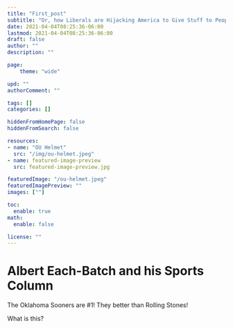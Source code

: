 ```yaml
---
title: "First_post"
subtitle: "Or, how Liberals are Hijacking America to Give Stuff to People You Hate!"
date: 2021-04-04T08:25:36-06:00
lastmod: 2021-04-04T08:25:36-06:00
draft: false
author: ""
description: ""

page:
    theme: "wide"

upd: ""
authorComment: ""

tags: []
categories: []

hiddenFromHomePage: false
hiddenFromSearch: false

resources:
- name: "OU Helmet"
  src: "/img/ou-helmet.jpeg"
- name: featured-image-preview
  src: featured-image-preview.jpg

featuredImage: "/ou-helmet.jpeg"
featuredImagePreview: ""
images: [""]

toc:
  enable: true
math:
  enable: false

license: ""
---
```


<!--more-->

# Albert Each-Batch and his Sports Column

The Oklahoma Sooners are #1! They better than Rolling Stones!

What is this?
